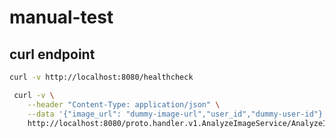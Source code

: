 # manual-test

## curl endpoint

```bash
curl -v http://localhost:8080/healthcheck
```

```bash
 curl -v \
    --header "Content-Type: application/json" \
    --data '{"image_url": "dummy-image-url","user_id","dummy-user-id"}' \
    http://localhost:8080/proto.handler.v1.AnalyzeImageService/AnalyzeImage
```
